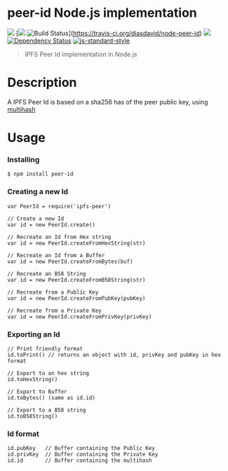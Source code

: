 peer-id Node.js implementation
==============================

[![](https://img.shields.io/badge/made%20by-Protocol%20Labs-blue.svg?style=flat-square)](http://ipn.io) [[![](https://img.shields.io/badge/freenode-%23ipfs-blue.svg?style=flat-square)](http://webchat.freenode.net/?channels=%23ipfs) ![Build Status](https://travis-ci.org/diasdavid/node-peer-id.svg?style=flat-square)](https://travis-ci.org/diasdavid/node-peer-id) ![](https://img.shields.io/badge/coverage-%3F-yellow.svg?style=flat-square) [![Dependency Status](https://david-dm.org/diasdavid/node-peer-id.svg?style=flat-square)](https://david-dm.org/diasdavid/node-peer-id) [![js-standard-style](https://img.shields.io/badge/code%20style-standard-brightgreen.svg?style=flat-square)](https://github.com/feross/standard)

> IPFS Peer Id implementation in Node.js

# Description

A IPFS Peer Id is based on a sha256 has of the peer public key, using [multihash](https://github.com/jbenet/multihash)

# Usage

### Installing

```
$ npm install peer-id
```

### Creating a new Id

```
var PeerId = require('ipfs-peer')

// Create a new Id
var id = new PeerId.create()

// Recreate an Id from Hex string
var id = new PeerId.createFromHexString(str)

// Recreate an Id from a Buffer
var id = new PeerId.createFromBytes(buf)

// Recreate an B58 String
var id = new PeerId.createFromB58String(str)

// Recreate from a Public Key
var id = new PeerId.createFromPubKey(pubKey)

// Recreate from a Private Key
var id = new PeerId.createFromPrivKey(privKey)
```

### Exporting an Id

```
// Print friendly format
id.toPrint() // returns an object with id, privKey and pubKey in hex format

// Export to an hex string
id.toHexString()

// Export to Buffer
id.toBytes() (same as id.id)

// Export to a B58 string
id.toB58String()
```

### Id format

```
id.pubKey   // Buffer containing the Public Key
id.privKey  // Buffer containing the Private Key
id.id       // Buffer containing the multihash
```

